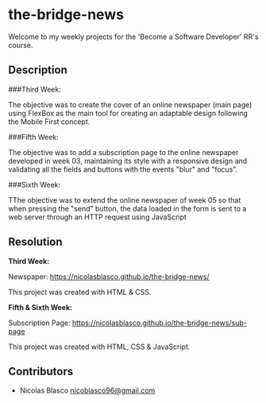# the-bridge-news

Welcome to my weekly projects for the 'Become a Software Developer' RR's course. 

## Description 

###Third Week: 

The objective was to create the cover of an online newspaper (main page) using FlexBox as the main tool for creating an adaptable design following the Mobile First concept.

###Fifth Week: 

The objective was to add a subscription page to the online newspaper developed in week 03, maintaining its style with a responsive design and validating all the fields and buttons with the events "blur" and "focus". 

###Sixth Week: 

TThe objective was to extend the online newspaper of week 05 so that when pressing the "send" button, the data loaded in the form is sent to a web server through an HTTP request using JavaScript

## Resolution  

**Third Week:** 

Newspaper: https://nicolasblasco.github.io/the-bridge-news/

This project was created with HTML & CSS.

**Fifth & Sixth Week:** 

Subscription Page: https://nicolasblasco.github.io/the-bridge-news/sub-page

This project was created with HTML, CSS & JavaScript.

## Contributors

- Nicolas Blasco <nicoblasco96@gmail.com>
